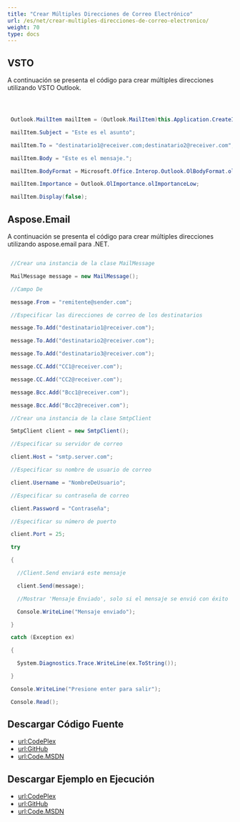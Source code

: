 ```yaml
---
title: "Crear Múltiples Direcciones de Correo Electrónico"
url: /es/net/crear-multiples-direcciones-de-correo-electronico/
weight: 70
type: docs
---
```



## **VSTO**
A continuación se presenta el código para crear múltiples direcciones utilizando VSTO Outlook.

``` cs



 Outlook.MailItem mailItem = (Outlook.MailItem)this.Application.CreateItem(Outlook.OlItemType.olMailItem);

 mailItem.Subject = "Este es el asunto";

 mailItem.To = "destinatario1@receiver.com;destinatario2@receiver.com";

 mailItem.Body = "Este es el mensaje.";

 mailItem.BodyFormat = Microsoft.Office.Interop.Outlook.OlBodyFormat.olFormatRichText;

 mailItem.Importance = Outlook.OlImportance.olImportanceLow;

 mailItem.Display(false);


```
## **Aspose.Email**
A continuación se presenta el código para crear múltiples direcciones utilizando aspose.email para .NET.

``` cs

 //Crear una instancia de la clase MailMessage

 MailMessage message = new MailMessage();

 //Campo De

 message.From = "remitente@sender.com";

 //Especificar las direcciones de correo de los destinatarios

 message.To.Add("destinatario1@receiver.com");

 message.To.Add("destinatario2@receiver.com");

 message.To.Add("destinatario3@receiver.com");

 message.CC.Add("CC1@receiver.com");

 message.CC.Add("CC2@receiver.com");

 message.Bcc.Add("Bcc1@receiver.com");

 message.Bcc.Add("Bcc2@receiver.com");

 //Crear una instancia de la clase SmtpClient

 SmtpClient client = new SmtpClient();

 //Especificar su servidor de correo

 client.Host = "smtp.server.com";

 //Especificar su nombre de usuario de correo

 client.Username = "NombreDeUsuario";

 //Especificar su contraseña de correo

 client.Password = "Contraseña";

 //Especificar su número de puerto

 client.Port = 25;

 try

 {

   //Client.Send enviará este mensaje

   client.Send(message);

   //Mostrar 'Mensaje Enviado', solo si el mensaje se envió con éxito

   Console.WriteLine("Mensaje enviado");

 }

 catch (Exception ex)

 {

   System.Diagnostics.Trace.WriteLine(ex.ToString());

 }

 Console.WriteLine("Presione enter para salir");

 Console.Read();       

```
## **Descargar Código Fuente**
- [url:CodePlex](https://asposeemailvsto.codeplex.com/SourceControl/latest#Code)
- [url:GitHub](https://github.com/aspose-email/Aspose.Email-for-.NET/tree/master/Plugins/Aspose.Email%20Vs%20VSTO%20Outlook/Code%20Comparison%20of%20Common%20Features/Crear%20Múltiples%20Direcciones%20de%20Correo%20Electrónico)
- [url:Code.MSDN](https://code.msdn.microsoft.com/Code-Comparison-of-common-4e0f39b8/view/SourceCode#content)
## **Descargar Ejemplo en Ejecución**
- [url:CodePlex](https://asposeemailvsto.codeplex.com/releases/view/620910)
- [url:GitHub](https://github.com/aspose-email/Aspose.Email-for-.NET/releases/tag/AsposeEmailVsVSTOv1.2)
- [url:Code.MSDN](https://code.msdn.microsoft.com/Code-Comparison-of-common-4e0f39b8)